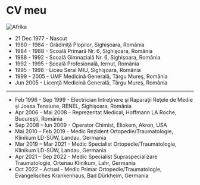 # CV meu

![Afrika](../../../images/afrika.png)


* 21 Dec 1977 - Nascut
* 1980 - 1984 - Grădiniţă Plopilor, Sighişoara, România
* 1984 - 1988 - Scoală Primară Nr. 6, Sighişoara, România
* 1988 - 1992 - Scoală Gimnazială Nr. 6, Sighişoara, România
* 1992 - 1995 - Școală Profesională, Iernut, România
* 1995 - 1998 - Liceu Seral MIU, Sighişoara, România
* 1999 - 2005 - UMF Medicină Generală, Târgu Mureş, România
* Jun 2005 - Licenţă Medicină Generală, Târgu Mureş, România
--------
* Feb 1996 - Sep 1999 - Electrician Intreţinere şi Raparaţii Reţele de Medie şi Joasa Tensiune, RENEL, Sighişoara, România
* Apr 2006 - Mai 2008 - Reprezentat Medical, Hoffmann LA Roche, Bucureşti, România
* Sep 2008 – Iun 2009 - Operator Chimist, Eliokem, Akron, USA
* Mai 2010 – Feb 2019 - Medic Rezident Ortopedie/Traumatologie, Klinikum LD-SÜW, Landau, Germania
* Mar 2019 – Mar 2021 - Medic Specialist Ortopedie/Traumatologie, Klinikum LD-SÜW, Landau, Germania
* Apr 2021 – Sep 2022 - Medic Specialist Supraspecializare Traumatologie, Ortenau Klinikum, Lahr, Germania
* Oct 2022 – Actual - Medic Primar Ortopedie/Traumatologie, Evangelisches Krankenhaus, Bad Dürkheim, Germania
